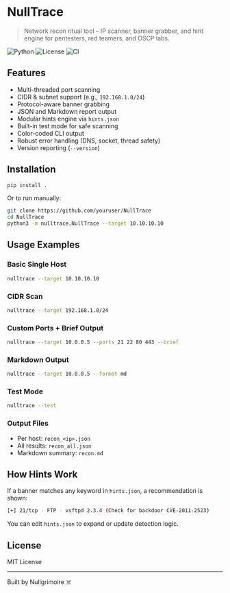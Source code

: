 # NullTrace

> Network recon ritual tool – IP scanner, banner grabber, and hint engine for pentesters, red teamers, and OSCP labs.

![Python](https://img.shields.io/badge/python-3.7%2B-blue)
![License](https://img.shields.io/badge/license-MIT-green)
![CI](https://github.com/Nullgrimoire/NullTrace/actions/workflows/python-app.yml/badge.svg)

## Features
- Multi-threaded port scanning
- CIDR & subnet support (e.g., `192.168.1.0/24`)
- Protocol-aware banner grabbing
- JSON and Markdown report output
- Modular hints engine via `hints.json`
- Built-in test mode for safe scanning
- Color-coded CLI output
- Robust error handling (DNS, socket, thread safety)
- Version reporting (`--version`)

## Installation
```bash
pip install .
```
Or to run manually:
```bash
git clone https://github.com/youruser/NullTrace
cd NullTrace
python3 -m nulltrace.NullTrace --target 10.10.10.10
```

## Usage Examples

### Basic Single Host
```bash
nulltrace --target 10.10.10.10
```

### CIDR Scan
```bash
nulltrace --target 192.168.1.0/24
```

### Custom Ports + Brief Output
```bash
nulltrace --target 10.0.0.5 --ports 21 22 80 443 --brief
```

### Markdown Output
```bash
nulltrace --target 10.0.0.5 --format md
```

### Test Mode
```bash
nulltrace --test
```

### Output Files
- Per host: `recon_<ip>.json`
- All results: `recon_all.json`
- Markdown summary: `recon.md`

## How Hints Work
If a banner matches any keyword in `hints.json`, a recommendation is shown:
```bash
[+] 21/tcp - FTP - vsftpd 2.3.4 (Check for backdoor CVE-2011-2523)
```
You can edit `hints.json` to expand or update detection logic.

## License
MIT License

---
Built by Nullgrimoire ☠️

